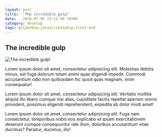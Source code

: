 ```yaml
---
layout: post
title:  "The incredible gulp"
date:   2016-07-05 23:11:50 +0300
category: develop
tags: gulp&nbsp;javascript&nbsp;front-end
---
```


## The incredible gulp

![The incredible gulp!](https://farm4.staticflickr.com/3034/2574068598_e3095654b7_b.jpg)

Lorem ipsum dolor sit amet, consectetur adipisicing elit. Molestias debitis minus, est fuga dolorum totam animi quas eligendi impedit. Commodi accusantium odio non quibusdam hic quod quas magnam, enim consequatur!

Lorem ipsum dolor sit amet, consectetur adipisicing elit. Veritatis mollitia aliquid illo libero cumque nisi alias, cupiditate facilis repellat aperiam omnis provident, possimus 
eligendi reprehenderit, expedita ab dolor modi amet!

Lorem ipsum dolor sit amet, consectetur adipisicing elit. Fuga nam consectetur, temporibus nobis eos explicabo et ipsam exercitationem deserunt cumque consequuntur iste illum, doloribus accusantium vitae ducimus? Pariatur, ducimus, illo!
